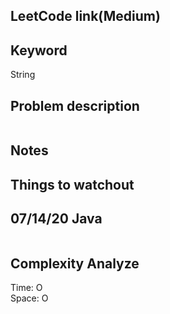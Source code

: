 ## LeetCode link(Medium)


## Keyword
String

## Problem description
```

```



## Notes


## Things to watchout

## 07/14/20 Java

```java


```
## Complexity Analyze
Time: O       \
Space: O
